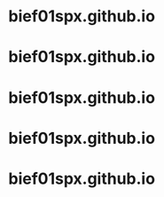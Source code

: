 # bief01spx.github.io
# bief01spx.github.io
# bief01spx.github.io
# bief01spx.github.io
# bief01spx.github.io
